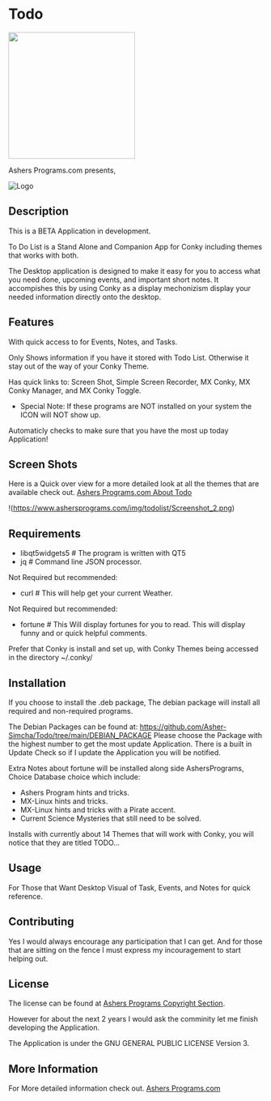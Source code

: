 # Todo

<img src="https://ashersprograms.com/img/logo.png" width="250" >

Ashers Programs.com presents,

![Logo](https://ashersprograms.com/img/todoList_icon.png) 

## Description
This is a BETA Application in development. 

To Do List is a Stand Alone and Companion App for Conky including themes that works with both.

The Desktop application is designed to make it easy for you to access what you need done, upcoming events, and important short notes. It accompishes this by using Conky as a display mechonizism display your needed information directly onto the desktop.

## Features
With quick access to for Events, Notes, and Tasks.

Only Shows information if you have it stored with Todo List. Otherwise it stay out of the way of your Conky Theme.

Has quick links to:
Screen Shot,
Simple Screen Recorder,
MX Conky,
MX Conky Manager, and
MX Conky Toggle.
* Special Note: If these programs are NOT installed on your system the ICON will NOT show up.

Automaticly checks to make sure that you have the most up today Application!

## Screen Shots
Here is a Quick over view for a more detailed look at all the themes that are available check out. [Ashers Programs.com About Todo](https://ashersprograms.com/?program=todolist#About)

!(https://www.ashersprograms.com/img/todolist/Screenshot_2.png)

## Requirements

- libqt5widgets5 # The program is written with QT5
- jq # Command line JSON processor.

Not Required but recommended:
- curl # This will help get your current Weather.

Not Required but recommended:
- fortune # This Will display fortunes for you to read. This will display funny and or quick helpful comments.

Prefer that Conky is install and set up, with Conky Themes being accessed in the directory ~/.conky/

## Installation

If you choose to install the .deb package, The debian package will install all required and non-required programs. 

The Debian Packages can be found at: https://github.com/Asher-Simcha/Todo/tree/main/DEBIAN_PACKAGE
Please choose the Package with the highest number to get the most update Application. There is a built in Update Check so if I update the Application you will be notified.

Extra Notes about fortune will be installed along side AshersPrograms, Choice Database choice which include:
- Ashers Program hints and tricks.
- MX-Linux hints and tricks.
- MX-Linux hints and tricks with a Pirate accent.
- Current Science Mysteries that still need to be solved.

Installs with currently about 14 Themes that will work with Conky, you will notice that they are titled TODO...

## Usage
For Those that Want Desktop Visual of Task, Events, and Notes for quick reference.

## Contributing

Yes I would always encourage any participation that I can get. And for those that are sitting on the fence I must express my incouragement to start helping out.

## License
The license can be found at [Ashers Programs Copyright Section](http://192.168.12.177/ashersprograms.com/index.php?program=todolist&section=Copyright).

However for about the next 2 years I would ask the comminity let me finish developing the Application. 

The Application is under the GNU GENERAL PUBLIC LICENSE Version 3. 

## More Information

For More detailed information check out.
[Ashers Programs.com](http://192.168.12.177/ashersprograms.com/index.php?program=todolist)

